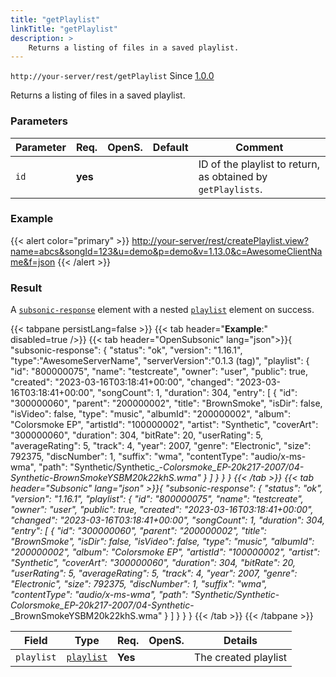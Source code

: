 ```yaml
---
title: "getPlaylist"
linkTitle: "getPlaylist"
description: >
    Returns a listing of files in a saved playlist.
---
```


`http://your-server/rest/getPlaylist` Since [1.0.0](../subsonic-versions)

Returns a listing of files in a saved playlist.

### Parameters

| Parameter | Req. | OpenS. | Default | Comment |
| --- | --- | --- | --- | --- |
| `id` | **yes** |  |    | ID of the playlist to return, as obtained by `getPlaylists`. |

### Example

{{< alert color="primary" >}} <http://your-server/rest/createPlaylist.view?name=abcs&songId=123&u=demo&p=demo&v=1.13.0&c=AwesomeClientName&f=json> {{< /alert >}}

### Result

A [`subsonic-response`](../../responses/subsonic-response) element with a nested [`playlist`](../../responses/playlistwithsongs) element on success.

{{< tabpane persistLang=false >}}
{{< tab header="**Example**:" disabled=true />}}
{{< tab header="OpenSubsonic" lang="json">}}{
    "subsonic-response": {
        "status": "ok",
        "version": "1.16.1",
        "type":"AwesomeServerName",
        "serverVersion":"0.1.3 (tag)",
        "playlist": {
            "id": "800000075",
            "name": "testcreate",
            "owner": "user",
            "public": true,
            "created": "2023-03-16T03:18:41+00:00",
            "changed": "2023-03-16T03:18:41+00:00",
            "songCount": 1,
            "duration": 304,
            "entry": [
                {
                    "id": "300000060",
                    "parent": "200000002",
                    "title": "BrownSmoke",
                    "isDir": false,
                    "isVideo": false,
                    "type": "music",
                    "albumId": "200000002",
                    "album": "Colorsmoke EP",
                    "artistId": "100000002",
                    "artist": "Synthetic",
                    "coverArt": "300000060",
                    "duration": 304,
                    "bitRate": 20,
                    "userRating": 5,
                    "averageRating": 5,
                    "track": 4,
                    "year": 2007,
                    "genre": "Electronic",
                    "size": 792375,
                    "discNumber": 1,
                    "suffix": "wma",
                    "contentType": "audio/x-ms-wma",
                    "path": "Synthetic/Synthetic_-_Colorsmoke_EP-20k217-2007/04-Synthetic_-_BrownSmokeYSBM20k22khS.wma"
                }
            ]
        }
    }
}
{{< /tab >}}
{{< tab header="Subsonic" lang="json" >}}{
    "subsonic-response": {
        "status": "ok",
        "version": "1.16.1",
        "playlist": {
            "id": "800000075",
            "name": "testcreate",
            "owner": "user",
            "public": true,
            "created": "2023-03-16T03:18:41+00:00",
            "changed": "2023-03-16T03:18:41+00:00",
            "songCount": 1,
            "duration": 304,
            "entry": [
                {
                    "id": "300000060",
                    "parent": "200000002",
                    "title": "BrownSmoke",
                    "isDir": false,
                    "isVideo": false,
                    "type": "music",
                    "albumId": "200000002",
                    "album": "Colorsmoke EP",
                    "artistId": "100000002",
                    "artist": "Synthetic",
                    "coverArt": "300000060",
                    "duration": 304,
                    "bitRate": 20,
                    "userRating": 5,
                    "averageRating": 5,
                    "track": 4,
                    "year": 2007,
                    "genre": "Electronic",
                    "size": 792375,
                    "discNumber": 1,
                    "suffix": "wma",
                    "contentType": "audio/x-ms-wma",
                    "path": "Synthetic/Synthetic_-_Colorsmoke_EP-20k217-2007/04-Synthetic_-_BrownSmokeYSBM20k22khS.wma"
                }
            ]
        }
    }
}
{{< /tab >}}
{{< /tabpane >}}

| Field |  Type | Req. | OpenS. | Details |
| --- | --- | --- | --- | --- |
| `playlist` | [`playlist`](../../responses/playlistwithsongs) | **Yes** |     | The created playlist |
